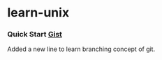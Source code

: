 # learn-unix

### Quick Start [Gist](https://gist.github.com/utkaln/5170df3ea908c094b8352a0217cb4475)

Added a new line to learn branching concept of git.

